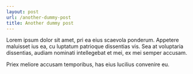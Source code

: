 ```yaml
---
layout: post
url: /another-dummy-post
title: Another dummy post
---
```


Lorem ipsum dolor sit amet, pri ea eius scaevola ponderum. Appetere maluisset
ius ea, cu luptatum patrioque dissentias vis. Sea at voluptaria
dissentias, audiam nominati intellegebat et mei, ex mei semper accusam.

<script>require(['modules/link'], function(o) { o.init() })</script>

Priex meliore accusam temporibus, has eius lucilius convenire eu.
